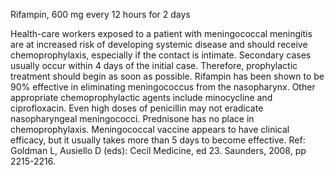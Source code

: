 Rifampin, 600 mg every 12 hours for 2 days

Health-care workers exposed to a patient with meningococcal meningitis are at increased risk of developing systemic disease and should receive chemoprophylaxis, especially if the contact is intimate.  Secondary cases usually occur within 4 days of the initial case.  Therefore, prophylactic treatment should begin as soon as possible.  Rifampin has been shown to be 90% effective in eliminating meningococcus from the nasopharynx.  Other appropriate chemoprophylactic agents include minocycline and ciprofloxacin. Even high doses of penicillin may not eradicate nasopharyngeal meningococci.  Prednisone has no place in chemoprophylaxis.  Meningococcal vaccine appears to have clinical efficacy, but it usually takes more than 5 days to become effective. Ref: Goldman L, Ausiello D (eds): Cecil Medicine, ed 23. Saunders, 2008, pp 2215-2216.